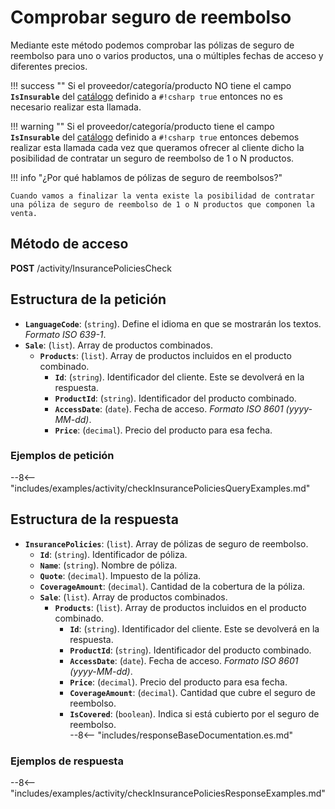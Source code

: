 # Comprobar seguro de reembolso

Mediante este método podemos comprobar las pólizas de seguro de reembolso para uno o varios productos, una o múltiples fechas de acceso y diferentes precios.

!!! success ""
    Si el  proveedor/categoría/producto NO tiene el campo **`IsInsurable`** del [catálogo](catalog.md) definido a `#!csharp true` entonces no es necesario realizar esta llamada.

!!! warning ""
    Si el proveedor/categoría/producto tiene el campo **`IsInsurable`** del [catálogo](catalog.md) definido a `#!csharp true` entonces debemos realizar esta llamada cada vez que queramos ofrecer al cliente dicho la posibilidad de contratar un seguro de reembolso de 1 o N productos.

!!! info "¿Por qué hablamos de pólizas de seguro de reembolsos?"

    Cuando vamos a finalizar la venta existe la posibilidad de contratar una póliza de seguro de reembolso de 1 o N productos que componen la venta.

## Método de acceso

**POST** /activity/InsurancePoliciesCheck

## Estructura de la petición

- **`LanguageCode`**: (``string``). Define el idioma en que se mostrarán los textos. *Formato ISO 639-1*.
- **`Sale`**: (``list``). Array de productos combinados.    
    - **`Products`**: (``list``). Array de productos incluidos en el producto combinado.
        - **`Id`**: (``string``). Identificador del cliente. Este se devolverá en la respuesta.
        - **`ProductId`**: (``string``). Identificador del producto combinado.
        - **`AccessDate`**: (``date``). Fecha de acceso. *Formato ISO 8601 (yyyy-MM-dd)*.
        - **`Price`**: (``decimal``). Precio del producto para esa fecha.

### Ejemplos de petición

--8<-- "includes/examples/activity/checkInsurancePoliciesQueryExamples.md"

## Estructura de la respuesta

- **`InsurancePolicies`**: (``list``). Array de pólizas de seguro de reembolso.
    - **`Id`**: (``string``). Identificador de póliza.
    - **`Name`**: (``string``). Nombre de póliza.    
    - **`Quote`**: (``decimal``). Impuesto de la póliza.
    - **`CoverageAmount`**: (``decimal``). Cantidad de la cobertura de la póliza.
    - **`Sale`**: (``list``). Array de productos combinados.    
        - **`Products`**: (``list``). Array de productos incluidos en el producto combinado.
            - **`Id`**: (``string``). Identificador del cliente. Este se devolverá en la respuesta.
            - **`ProductId`**: (``string``). Identificador del producto combinado.
            - **`AccessDate`**: (``date``). Fecha de acceso. *Formato ISO 8601 (yyyy-MM-dd)*.
            - **`Price`**: (``decimal``). Precio del producto para esa fecha.    
            - **`CoverageAmount`**: (``decimal``). Cantidad que cubre el seguro de reembolso.    
            - **`IsCovered`**: (``boolean``). Indica si está cubierto por el seguro de reembolso.    
    --8<-- "includes/responseBaseDocumentation.es.md"


### Ejemplos de respuesta

--8<-- "includes/examples/activity/checkInsurancePoliciesResponseExamples.md"
